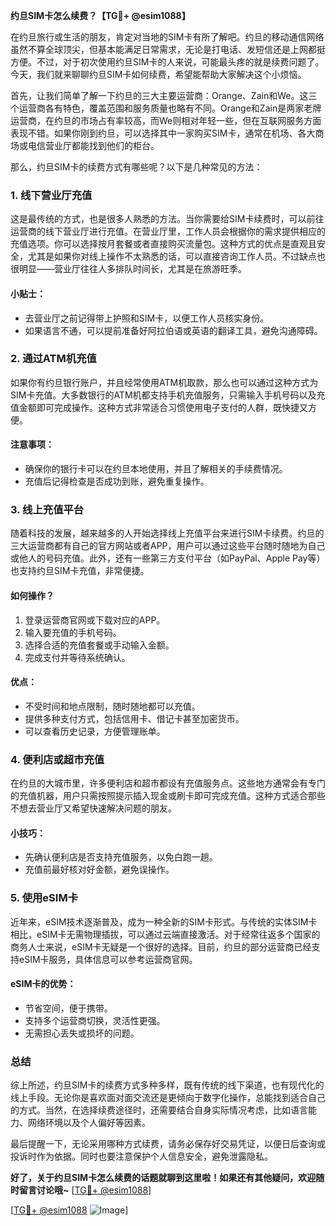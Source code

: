 **约旦SIM卡怎么续费？【TG💪+ @esim1088】**

在约旦旅行或生活的朋友，肯定对当地的SIM卡有所了解吧。约旦的移动通信网络虽然不算全球顶尖，但基本能满足日常需求，无论是打电话、发短信还是上网都挺方便。不过，对于初次使用约旦SIM卡的人来说，可能最头疼的就是续费问题了。今天，我们就来聊聊约旦SIM卡如何续费，希望能帮助大家解决这个小烦恼。

首先，让我们简单了解一下约旦的三大主要运营商：Orange、Zain和We。这三个运营商各有特色，覆盖范围和服务质量也略有不同。Orange和Zain是两家老牌运营商，在约旦的市场占有率较高，而We则相对年轻一些，但在互联网服务方面表现不错。如果你刚到约旦，可以选择其中一家购买SIM卡，通常在机场、各大商场或电信营业厅都能找到他们的柜台。

那么，约旦SIM卡的续费方式有哪些呢？以下是几种常见的方法：

### 1. **线下营业厅充值**
这是最传统的方式，也是很多人熟悉的方法。当你需要给SIM卡续费时，可以前往运营商的线下营业厅进行充值。在营业厅里，工作人员会根据你的需求提供相应的充值选项。你可以选择按月套餐或者直接购买流量包。这种方式的优点是直观且安全，尤其是如果你对线上操作不太熟悉的话，可以直接咨询工作人员。不过缺点也很明显——营业厅往往人多排队时间长，尤其是在旅游旺季。

#### 小贴士：
- 去营业厅之前记得带上护照和SIM卡，以便工作人员核实身份。
- 如果语言不通，可以提前准备好阿拉伯语或英语的翻译工具，避免沟通障碍。

### 2. **通过ATM机充值**
如果你有约旦银行账户，并且经常使用ATM机取款，那么也可以通过这种方式为SIM卡充值。大多数银行的ATM机都支持手机充值服务，只需输入手机号码以及充值金额即可完成操作。这种方式非常适合习惯使用电子支付的人群，既快捷又方便。

#### 注意事项：
- 确保你的银行卡可以在约旦本地使用，并且了解相关的手续费情况。
- 充值后记得检查是否成功到账，避免重复操作。

### 3. **线上充值平台**
随着科技的发展，越来越多的人开始选择线上充值平台来进行SIM卡续费。约旦的三大运营商都有自己的官方网站或者APP，用户可以通过这些平台随时随地为自己或他人的号码充值。此外，还有一些第三方支付平台（如PayPal、Apple Pay等）也支持约旦SIM卡充值，非常便捷。

#### 如何操作？
1. 登录运营商官网或下载对应的APP。
2. 输入要充值的手机号码。
3. 选择合适的充值套餐或手动输入金额。
4. 完成支付并等待系统确认。

#### 优点：
- 不受时间和地点限制，随时随地都可以充值。
- 提供多种支付方式，包括信用卡、借记卡甚至加密货币。
- 可以查看历史记录，方便管理账单。

### 4. **便利店或超市充值**
在约旦的大城市里，许多便利店和超市都设有充值服务点。这些地方通常会有专门的充值机器，用户只需按照提示插入现金或刷卡即可完成充值。这种方式适合那些不想去营业厅又希望快速解决问题的朋友。

#### 小技巧：
- 先确认便利店是否支持充值服务，以免白跑一趟。
- 充值前最好核对好金额，避免误操作。

### 5. **使用eSIM卡**
近年来，eSIM技术逐渐普及，成为一种全新的SIM卡形式。与传统的实体SIM卡相比，eSIM卡无需物理插拔，可以通过云端直接激活。对于经常往返多个国家的商务人士来说，eSIM卡无疑是一个很好的选择。目前，约旦的部分运营商已经支持eSIM卡服务，具体信息可以参考运营商官网。

#### eSIM卡的优势：
- 节省空间，便于携带。
- 支持多个运营商切换，灵活性更强。
- 无需担心丢失或损坏的问题。

### 总结

综上所述，约旦SIM卡的续费方式多种多样，既有传统的线下渠道，也有现代化的线上手段。无论你是喜欢面对面交流还是更倾向于数字化操作，总能找到适合自己的方式。当然，在选择续费途径时，还需要结合自身实际情况考虑，比如语言能力、网络环境以及个人偏好等因素。

最后提醒一下，无论采用哪种方式续费，请务必保存好交易凭证，以便日后查询或投诉时作为依据。同时也要注意保护个人信息安全，避免泄露隐私。

**好了，关于约旦SIM卡怎么续费的话题就聊到这里啦！如果还有其他疑问，欢迎随时留言讨论哦~** [[TG💪+ @esim1088](https://t.me/s/esim1088)]

[[TG💪+ @esim1088](https://t.me/s/esim1088) ![Image](https://i.postimg.cc/4NQfJmqS/Snipaste-2025-05-13-00-14-12.png)]